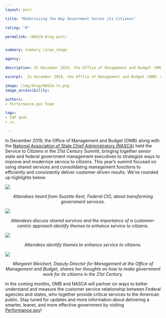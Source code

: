 ```yaml
---
layout: post

title: "Modernizing the Way Government Serves its Citizens"

rating: "0"

permalink: /NASCA-blog-post/


summary: summary_large_image

agency:

description: In December 2019, the Office of Management and Budget (OMB) along with the National Association of State Chief Administrators (NASCA) held the Service to Citizens in the 21st Century Summit.

excerpt:  In December 2019, the Office of Management and Budget (OMB) along with the National Association of State Chief Administrators (NASCA) held the Service to Citizens in the 21st Century Summit.

image: /img/blog/NASCA-tn.png
image_accessibility:

authors:
- Performance.gov Team

tags:
- CAP goal
- cx

---
```


In December 2019, the Office of Management and Budget (OMB) along with the [National Association of State Chief Administrators (NASCA)](https://www.nasca.org/) held the Service to Citizens in the 21st Century Summit, bringing together senior state and federal government management executives to strategize ways to improve and modernize service to citizens. This year’s summit focused on using shared services and consolidating management functions to efficiently and consistently deliver customer-driven results. We’ve rounded up highlights below:

<a href="{{ site.baseurl }}/img/blog/NASCA-panel-1"><img src="{{ site.baseurl }}/img/blog/NASCA-panel-1.png"></a>
<center><i style="font-size: 14px;">Attendees heard from Suzette Kent, Federal CIO, about transforming government services.
</i></center>


<a href="{{ site.baseurl }}/img/blog/NASCA-panel-2"><img src="{{ site.baseurl }}/img/blog/NASCA-panel-2.png"></a>
<center><i style="font-size: 14px;">Attendees discuss shared services and the importance of a customer-centric approach identify themes to enhance service to citizens.</i></center>


<a href="{{ site.baseurl }}/img/blog/NASCA-panel-3"><img src="{{ site.baseurl }}/img/blog/NASCA-panel-3.png"></a>
<center><i style="font-size: 14px;">Attendees identify themes to enhance service to citizens.</i></center>


<a href="{{ site.baseurl }}/img/blog/NASCA-panel-4"><img src="{{ site.baseurl }}/img/blog/NASCA-panel-4.jpg"></a>
<center><i style="font-size: 14px;">Margaret Weichert, Deputy Director for Management at the Office of Management and Budget, shares her thoughts on how to make government work for its citizens in the 21st Century.</i></center>

In the coming months, OMB and NASCA will partner on ways to better understand and measure the customer service relationship between Federal agencies and states, who together provide critical services to the American public. Stay tuned for updates and more information about delivering a smarter, leaner, and more effective government by visiting [Performance.gov](https://www.performance.gov/)!  
